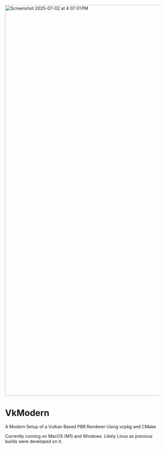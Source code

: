 <img width="1274" alt="Screenshot 2025-07-02 at 4 07 01 PM" src="https://github.com/user-attachments/assets/13b4a1bc-fa87-44b7-973a-3680117e64e8" />


# VkModern

A Modern Setup of a Vulkan Based PBR Renderer Using vcpkg and CMake

Currently running on MacOS (M1) and Windows. Likely Linux as previous builds were developed on it.
